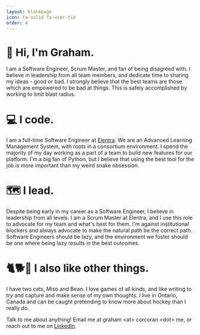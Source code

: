 ```yaml
---
layout: blankpage
icon: fa-solid fa-user-tie
order: 4
---
```


# 👋 Hi, I'm Graham.

I am a Software Engineer, Scrum Master, and fan of being disagreed with. I believe in leadership from all team members, and dedicate time to sharing my ideas - good or bad. I strongly believe that the best teams are those which are empowered to be bad at things. This is safely accomplished by working to limit blast radius.

# 💻 I code.

I am a full-time Software Engineer at [Elentra](https://elentra.com/). We are an Advanced Learning Management System, with roots in a consortium environment. I spend the majority of my day working as a part of a team to build new features for our platform. I'm a big fan of Python, but I believe that using the best tool for the job is more important than my weird snake obsession.

# 🗺️ I lead.

Despite being early in my career as a Software Engineer, I believe in leadership from all levels. I am a Scrum Master at Elentra, and I use this role to advocate for my team and what's best for them. I'm against institutional blockers and always advocate to make the natural path be the correct path. Software Engineers should be lazy, and the environment we foster should be one where being lazy results in the best outcomes.

# 🐈🐕🎲 I also like other things.

I have two cats, Miso and Bean. I love games of all kinds, and like writing to try and capture and make sense of my own thoughts. I live in Ontario, Canada and can be caught pretending to know more about hockey than I really do.

Talk to me about anything! Email me at graham \<at\> corcoran \<dot\> me, or reach out to me on [LinkedIn](https://www.linkedin.com/in/graham-corcoran/).